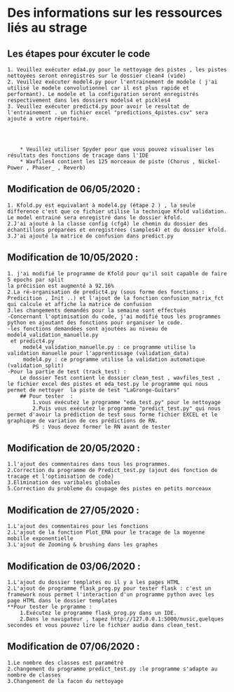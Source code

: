# Des informations sur les ressources liés au strage
## Les étapes pour éxcuter le code
    1. Veuillez exécuter eda4.py pour le nettoyage des pistes , les pistes nettoyées seront enregistrés sur le dossier clean4 (vide)
    2. Veuillez exécuter model4.py pour l'entrainement de modele ( j'ai utilisé le modele convolutionnel car il est plus rapide et performant). Le modele et la configuration seront enregistrés respectivement dans les dossiers models4 et pickles4
    3. Veuillez exécuter predict4.py pour avoir le resultat de l'entrainement . un fichier excel "predictions_4pistes.csv" sera ajouté a votre répertoire.
    



        * Veuillez utiliser Spyder pour que vous pouvez visualiser les résultats des fonctions de tracage dans l'IDE
        * Wavfiles4 contient les 125 morceaux de piste (Chorus , Nickel-Power , Phaser_ , Reverb)


## Modification de 06/05/2020 :
    1. Kfold.py est equivalant à model4.py (étape 2 ) , la seule difference c'est que ce fichier utilise la technique Kfold validation. Le model entrainé sera enregistré dans le dossier kfold.
    2.J'ai ajouté à la classe config (cfg4) le chemin du dossier des échantillons préparées et enregistrées (samples4) et du dossier kfold.
    3.J'ai ajouté la matrice de confusion dans predict.py
    



## Modification de 10/05/2020 :
    1. j'ai modifié le programme de Kfold pour qu'il soit capable de faire 5 epochs par split
    la précision est augmenté à 92.16%
    2.La ré-organisation de predict4.py (sous forme des fonctions : Predicition , Init ..) et l'ajout de la fonction confusion_matrix_fct qui calcule et affiche la matrice de confusion
    3.les changements demandés pour la semaine sont effectués
    -Concernant l'optimisation du code, j'ai modifié tous les programmes python en ajoutant des fonctions pour organiser le code.
    -les fonctions demandées sont ajoutées au niveau de model4_validation_manuelle.py
     et predict4.py
         model4_validation_manuelle.py : ce programme utilise la validation manuelle pour l'apprentissage (validation_data)
         model4.py : ce programme utilise la validation automatique (validation_split)
    -Pour la partie de test (track_test) :
        Le dossier Test contient le dossier clean_test , wavfiles_test , le fichier excel des pistes et eda_test.py le programme qui nous permet de nettoyer  la piste de test "LaGronge-Guitars"
        ## Pour tester  :
            1.vous exécutez le programme "eda_test.py" pour le nettoyage 
            2.Puis vous exécutez le programme "predict_test.py" qui nous permet d'avoir la prédiction de test sous forme fichier EXCEL et le graphique de variation de ces prédictions de RN.
            PS : Vous devez former le RN avant de tester
    
## Modification de 20/05/2020 :
    1.l'ajout des commentaires dans tous les programmes.
    2.Correction du programme de Predict_test.py (ajout des fonction de tracage et l'optimisation de code)
    3.Elimination des varibales globales 
    5.Correction du probleme du coupage des pistes en petits morceaux 

 ## Modification de 27/05/2020 :
    1.L'ajout des commentaires pour les fonctions 
    2.L'ajout de la fonction Plot_EMA pour le tracage de la moyenne mobille exponentielle
    3.L'ajout de Zooming & brushing dans les graphes 
  
 ## Modification de 03/06/2020 :
    1.L'ajout du dossier templates ou il y a les pages HTML 
    2.L'ajout de programme flask_prog.py pour tester flask : c'est un framework nous permet l'interaction d'un programme python avec les page HTML dans le dossier templates
    **Pour tester le prgramme :
        1.Exécutez le programme flask_prog.py dans un IDE.
        2.Dans le navigateur , tapez http://127.0.0.1:5000/music,quelques secondes et vous pouvez lire le fichier audio dans clean_test.  
        
 ## Modification de 07/06/2020 :
    1.Le nombre des classes est paramétré
    2.changement du programme predict_test.py :le programme s'adapte au nombre de classes
    3.Changement de la facon du nettoyage 


   





